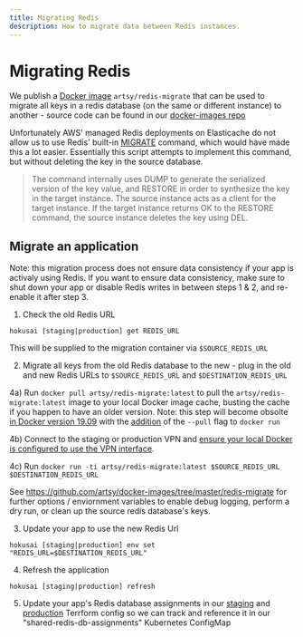 ```yaml
---
title: Migrating Redis
description: How to migrate data between Redis instances.
---
```


# Migrating Redis

We publish a [Docker image](https://hub.docker.com/r/artsy/redis-migrate) `artsy/redis-migrate` that can be used to
migrate all keys in a redis database (on the same or different instance) to another - source code can be found in
our [docker-images repo](https://github.com/artsy/docker-images/tree/master/redis-migrate)

Unfortunately AWS' managed Redis deployments on Elasticache do not allow us to use Redis' built-in
[MIGRATE](https://redis.io/commands/migrate) command, which would have made this a lot easier. Essentially this
script attempts to implement this command, but without deleting the key in the source database.

> The command internally uses DUMP to generate the serialized version of the key value, and RESTORE in order to
> synthesize the key in the target instance. The source instance acts as a client for the target instance. If the
> target instance returns OK to the RESTORE command, the source instance deletes the key using DEL.

## Migrate an application

Note: this migration process does not ensure data consistency if your app is activaly using Redis. If you want to
ensure data consistency, make sure to shut down your app or disable Redis writes in between steps 1 & 2, and
re-enable it after step 3.

1. Check the old Redis URL

```
hokusai [staging|production] get REDIS_URL
```

This will be supplied to the migration container via `$SOURCE_REDIS_URL`

2. Migrate all keys from the old Redis database to the new - plug in the old and new Redis URLs to
   `$SOURCE_REDIS_URL` and `$DESTINATION_REDIS_URL`

4a) Run `docker pull artsy/redis-migrate:latest` to pull the `artsy/redis-migrate:latest` image to your local
Docker image cache, busting the cache if you happen to have an older version. Note: this step will become obsolte
[in Docker version 19.09](https://github.com/moby/moby/issues/13331#issuecomment-493531462) with the
[addition](https://github.com/docker/cli/pull/1498) of the `--pull` flag to `docker run`

4b) Connect to the staging or production VPN and
[ensure your local Docker is configured to use the VPN interface](https://www.notion.so/artsy/VPN-Configuration-60798c292185407687356997bf251d8c).

4c) Run `docker run -ti artsy/redis-migrate:latest $SOURCE_REDIS_URL $DESTINATION_REDIS_URL`

See https://github.com/artsy/docker-images/tree/master/redis-migrate for further options / enviornment variables to
enable debug logging, perform a dry run, or clean up the source redis database's keys.

3. Update your app to use the new Redis Url

```
hokusai [staging|production] env set "REDIS_URL=$DESTINATION_REDIS_URL"
```

4. Refresh the application

```
hokusai [staging|production] refresh
```

5. Update your app's Redis database assignments in our
   [staging](#TODO)
   and
   [production](#TODO)
   Terrform config so we can track and reference it in our "shared-redis-db-assignments" Kubernetes ConfigMap
